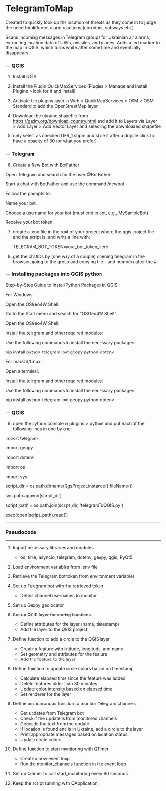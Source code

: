 # TelegramToMap

Created to quickly look up the location of threats as they come in to judge the need for different alarm reactions (corridors, subways etc.).

Scans incoming messages in Telegram groups for Ukrainian air alarms, extracting location data of UAVs, missiles, and planes. Adds a red marker to the map in QGIS, which turns white after some time and eventually disappears.

### -- QGIS

1. Install QGIS

2. Install the Plugin QuickMapServices (Plugins > Manage and Install Plugins > look for it and install)

3. Activate the plugins layer in Web > QuickMapServices > OSM > OSM Standard to add the OpenStreetMap layer

4. Download the ukraine shapefile from https://gadm.org/download_country.html and add it to Layers via Layer > Add Layer > Add Vector Layer and selecting the downloaded shapefile

5. only select as checked UKR_1.shpm and style it after a dopple click to have a opacity of 30 (or what you prefer)

### -- Telegram

6. Create a New Bot with BotFather
   
  Open Telegram and search for the user @BotFather.

  Start a chat with BotFather and use the command /newbot.

  Follow the prompts to:

   Name your bot.

   Choose a username for your bot (must end in bot, e.g., MySampleBot).

   Receive your bot token.

7. create a .env file in the root of your project where the qgis project file and the script is, and write a line with:

   TELEGRAM_BOT_TOKEN=your_bot_token_here

8. get the chatIDs by (one way of a couple) opening telegram in the browser, going to the group and copying the - and numbers after the #

### -- Installing packages into QGIS python 

Step-by-Step Guide to Install Python Packages in QGIS

For Windows:

Open the OSGeo4W Shell:

Go to the Start menu and search for "OSGeo4W Shell".

Open the OSGeo4W Shell.

Install the telegram and other required modules:

Use the following commands to install the necessary packages:

pip install python-telegram-bot geopy python-dotenv

For macOS/Linux:

Open a terminal.

Install the telegram and other required modules:

Use the following commands to install the necessary packages:

pip install python-telegram-bot geopy python-dotenv

### -- QGIS

9. open the python console in plugins > python and put each of the following lines in one by one:

import telegram

import geopy

import dotenv

import os

import sys

script_dir = os.path.dirname(QgsProject.instance().fileName())

sys.path.append(script_dir)

script_path = os.path.join(script_dir, 'telegramToQGIS.py')

exec(open(script_path).read())

----------------------
### Pseudocode
---------------------

1. Import necessary libraries and modules
   - os, time, asyncio, telegram, dotenv, geopy, qgis, PyQt5

2. Load environment variables from .env file

3. Retrieve the Telegram bot token from environment variables

4. Set up Telegram bot with the retrieved token
   - Define channel usernames to monitor

5. Set up Geopy geolocator

6. Set up QGIS layer for storing locations
   - Define attributes for the layer (name, timestamp)
   - Add the layer to the QGIS project

7. Define function to add a circle to the QGIS layer
   - Create a feature with latitude, longitude, and name
   - Set geometry and attributes for the feature
   - Add the feature to the layer

8. Define function to update circle colors based on timestamp
   - Calculate elapsed time since the feature was added
   - Delete features older than 30 minutes
   - Update color intensity based on elapsed time
   - Set renderer for the layer

9. Define asynchronous function to monitor Telegram channels
   - Get updates from Telegram bot
   - Check if the update is from monitored channels
   - Geocode the text from the update
   - If location is found and is in Ukraine, add a circle to the layer
   - Print appropriate messages based on location status
   - Update circle colors

10. Define function to start monitoring with QTimer
    - Create a new event loop
    - Run the monitor_channels function in the event loop

11. Set up QTimer to call start_monitoring every 60 seconds

12. Keep the script running with QApplication
